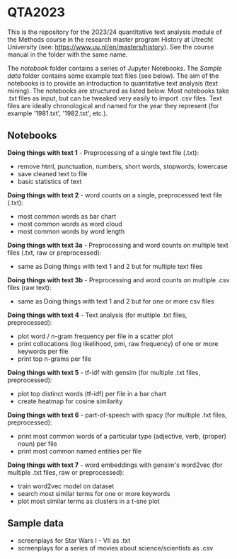 # QTA2023

This is the repository for the 2023/24 quantitative text analysis module of the Methods course in the research master program History at Utrecht University (see: https://www.uu.nl/en/masters/history). See the course manual in the folder with the same name.

The _notebook_ folder contains a series of Jupyter Notebooks. The _Sample data_ folder contains some example text files (see below). The aim of the notebooks is to provide an introduction to quantitative text analysis (text mining). The notebooks are structured as listed below. Most notebooks take .txt files as input, but can be tweaked very easily to import .csv files. Text files are ideally chronological and named for the year they represent (for example '1981.txt', '1982.txt', etc.).

## Notebooks

**Doing things with text 1** - Preprocessing of a single text file (.txt): 
<ul>
  <li>remove html, punctuation, numbers, short words, stopwords; lowercase</li>
  <li>save cleaned text to file</li>
  <li>basic statistics of text</li>
</ul>

**Doing things with text 2** - word counts on a single, preprocessed text file (.txt):
<ul>
  <li>most common words as bar chart</li>
  <li>most common words as word cloud</li>
  <li>most common words by word length</li>
</ul>

**Doing things with text 3a** - Preprocessing and word counts on multiple text files (.txt, raw or preprocessed):
<ul>
  <li>same as Doing things with text 1 and 2 but for multiple text files</li>
</ul>

**Doing things with text 3b** - Preprocessing and word counts on multiple .csv files (raw text):
<ul>
  <li>same as Doing things with text 1 and 2 but for one or more csv files</li>
</ul>

**Doing things with text 4** - Text analysis (for multiple .txt files, preprocessed):
<ul>
  <li>plot word / n-gram frequency per file in a scatter plot</li>
  <li>print collocations (log likelihood, pmi, raw frequency) of one or more keywords per file</li>
  <li>print top n-grams per file</li>
</ul>

**Doing things with text 5** - tf-idf with gensim (for multiple .txt files, preprocessed):
<ul>
  <li>plot top distinct words (tf-idf) per file in a bar chart</li>
  <li>create heatmap for cosine similarity</li>
</ul>

**Doing things with text 6** - part-of-speech with spacy (for multiple .txt files, preprocessed):
<ul>
  <li>print most common words of a particular type (adjective, verb, (proper) noun) per file</li>
  <li>print most common named entities per file</li>
</ul>

**Doing things with text 7** - word embeddings with gensim's word2vec (for multiple .txt files, raw or preprocessed):
<ul>
  <li>train word2vec model on dataset</li>
  <li>search most similar terms for one or more keywords</li>
  <li>plot most similar terms as clusters in a t-sne plot</li>
</ul>

## Sample data
<ul>
  <li>screenplays for Star Wars I - VII as .txt</li>
  <li>screenplays for a series of movies about science/scientists as .csv</li>
</ul>
